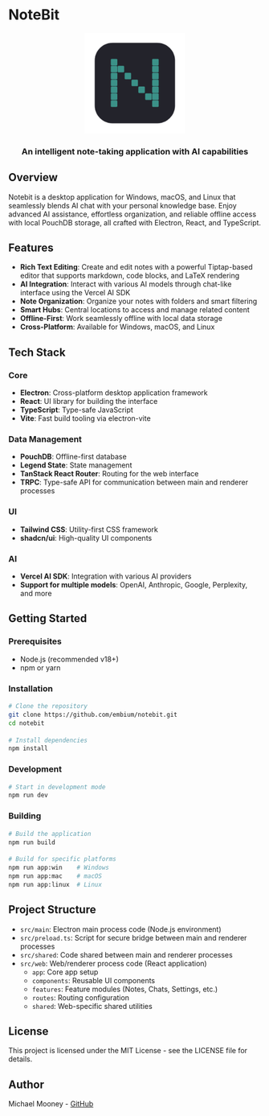 # NoteBit

<div align="center">
  <img src="src/assets/images/logo.png" alt="NoteBit Logo" width="200"/>
  <h3>An intelligent note-taking application with AI capabilities</h3>
</div>

## Overview

Notebit is a desktop application for Windows, macOS, and Linux that seamlessly blends AI chat with your personal knowledge base. Enjoy advanced AI assistance, effortless organization, and reliable offline access with local PouchDB storage, all crafted with Electron, React, and TypeScript.

## Features

- **Rich Text Editing**: Create and edit notes with a powerful Tiptap-based editor that supports markdown, code blocks, and LaTeX rendering
- **AI Integration**: Interact with various AI models through chat-like interface using the Vercel AI SDK
- **Note Organization**: Organize your notes with folders and smart filtering
- **Smart Hubs**: Central locations to access and manage related content
- **Offline-First**: Work seamlessly offline with local data storage
- **Cross-Platform**: Available for Windows, macOS, and Linux

## Tech Stack

### Core

- **Electron**: Cross-platform desktop application framework
- **React**: UI library for building the interface
- **TypeScript**: Type-safe JavaScript
- **Vite**: Fast build tooling via electron-vite

### Data Management

- **PouchDB**: Offline-first database
- **Legend State**: State management
- **TanStack React Router**: Routing for the web interface
- **TRPC**: Type-safe API for communication between main and renderer processes

### UI

- **Tailwind CSS**: Utility-first CSS framework
- **shadcn/ui**: High-quality UI components

### AI

- **Vercel AI SDK**: Integration with various AI providers
- **Support for multiple models**: OpenAI, Anthropic, Google, Perplexity, and more

## Getting Started

### Prerequisites

- Node.js (recommended v18+)
- npm or yarn

### Installation

```bash
# Clone the repository
git clone https://github.com/embium/notebit.git
cd notebit

# Install dependencies
npm install
```

### Development

```bash
# Start in development mode
npm run dev
```

### Building

```bash
# Build the application
npm run build

# Build for specific platforms
npm run app:win    # Windows
npm run app:mac    # macOS
npm run app:linux  # Linux
```

## Project Structure

- `src/main`: Electron main process code (Node.js environment)
- `src/preload.ts`: Script for secure bridge between main and renderer processes
- `src/shared`: Code shared between main and renderer processes
- `src/web`: Web/renderer process code (React application)
  - `app`: Core app setup
  - `components`: Reusable UI components
  - `features`: Feature modules (Notes, Chats, Settings, etc.)
  - `routes`: Routing configuration
  - `shared`: Web-specific shared utilities

## License

This project is licensed under the MIT License - see the LICENSE file for details.

## Author

Michael Mooney - [GitHub](https://github.com/embium)
